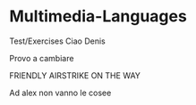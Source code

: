 # Multimedia-Languages
Test/Exercises Ciao Denis

Provo a cambiare


FRIENDLY AIRSTRIKE ON THE WAY


Ad alex non vanno le cosee
